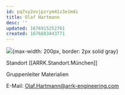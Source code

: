 ```yaml
---
id: pq7xy2ovjpzrym41z3e1mdi
title: Olaf Hartmann
desc: ''
updated: 1676915252761
created: 1676883443771
---
```

![](/assets/images/2023-02-20-09-58-53.png){max-width: 200px, border: 2px solid gray}

Standort [[ARRK.Standort.München]]

Gruppenleiter Materialien

E-Mail: Olaf.Hartmann@arrk-engineering.com

